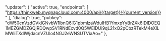  "updater": {
      "active": true,
      "endpoints": [
        "https://thinkweb.myqnapcloud.com:4000/api/{{target}}/{{current_version}}"
      ],
      "dialog": true,
      "pubkey": "dW50cnVzdGVkIGNvbW1lbnQ6IG1pbmlzaWduIHB1YmxpYyBrZXk6IDlDOEQ1MEZGMDZGQjRDQwpSV1RNdEcvd0Q5WElDUi9qL21xQ2pCbzRTekM4eXlLMWliTXdIWjdacnVZUlo4NGJ2eWNSUTViaAo="
    },